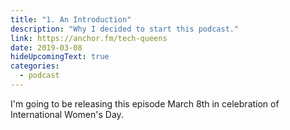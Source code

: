 ```yaml
---
title: "1. An Introduction"
description: "Why I decided to start this podcast."
link: https://anchor.fm/tech-queens
date: 2019-03-08
hideUpcomingText: true
categories:
  - podcast
---
```


I'm going to be releasing this episode March 8th in celebration of International Women's Day.
